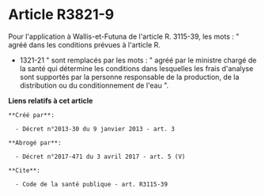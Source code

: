 # Article R3821-9

Pour l'application à Wallis-et-Futuna de l'article R. 3115-39, les mots : " agréé dans les conditions prévues à l'article R.
* 1321-21 " sont remplacés par les mots : " agréé par le ministre chargé de la santé qui détermine les conditions dans
lesquelles les frais d'analyse sont supportés par la personne responsable de la production, de la distribution ou du
conditionnement de l'eau ".

**Liens relatifs à cet article**

	**Créé par**:

	  - Décret n°2013-30 du 9 janvier 2013 - art. 3

	**Abrogé par**:

	  - Décret n°2017-471 du 3 avril 2017 - art. 5 (V)

	**Cite**:

	  - Code de la santé publique - art. R3115-39
